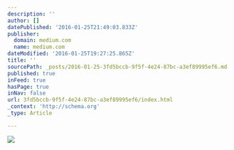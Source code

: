 ```yaml
---
description: ''
author: []
datePublished: '2016-01-25T21:49:03.833Z'
publisher:
  domain: medium.com
  name: medium.com
dateModified: '2016-01-25T19:27:25.865Z'
title: ''
sourcePath: _posts/2016-01-25-3fd5bccb-9f5f-4e24-87bc-a3ef89995ef6.md
published: true
inFeed: true
hasPage: true
inNav: false
url: 3fd5bccb-9f5f-4e24-87bc-a3ef89995ef6/index.html
_context: 'http://schema.org'
_type: Article

---
```

![](https://cdn-images-1.medium.com/max/1600/1*aRLQ4XbXLaM2IFBZZcgKbQ.jpeg)